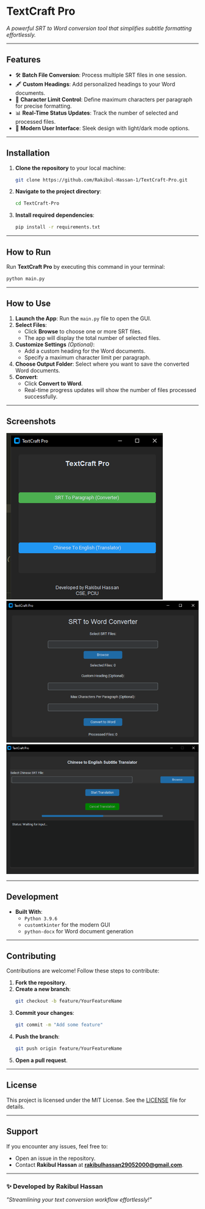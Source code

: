 # **TextCraft Pro**

_A powerful SRT to Word conversion tool that simplifies subtitle formatting effortlessly._

---

## **Features**

- 🛠️ **Batch File Conversion**: Process multiple SRT files in one session.
- 🖋️ **Custom Headings**: Add personalized headings to your Word documents.
- 📏 **Character Limit Control**: Define maximum characters per paragraph for precise formatting.
- 📊 **Real-Time Status Updates**: Track the number of selected and processed files.
- 🌟 **Modern User Interface**: Sleek design with light/dark mode options.

---

## **Installation**

1. **Clone the repository** to your local machine:
   ```bash
   git clone https://github.com/Rakibul-Hassan-1/TextCraft-Pro.git
   ```
2. **Navigate to the project directory**:
   ```bash
   cd TextCraft-Pro
   ```
3. **Install required dependencies**:
   ```bash
   pip install -r requirements.txt
   ```

---

## **How to Run**

Run **TextCraft Pro** by executing this command in your terminal:

```bash
python main.py
```

---

## **How to Use**

1. **Launch the App**: Run the `main.py` file to open the GUI.
2. **Select Files**:
   - Click **Browse** to choose one or more SRT files.
   - The app will display the total number of selected files.
3. **Customize Settings** _(Optional)_:
   - Add a custom heading for the Word documents.
   - Specify a maximum character limit per paragraph.
4. **Choose Output Folder**: Select where you want to save the converted Word documents.
5. **Convert**:
   - Click **Convert to Word**.
   - Real-time progress updates will show the number of files processed successfully.

---

## **Screenshots**

_![alt text](/img/image-1.png)_
_![alt text](/img/image-3.png)_
_![alt text](/img/image-2.png)_

---

## **Development**

- **Built With**:
  - `Python 3.9.6`
  - `customtkinter` for the modern GUI
  - `python-docx` for Word document generation

---

## **Contributing**

Contributions are welcome! Follow these steps to contribute:

1. **Fork the repository**.
2. **Create a new branch**:
   ```bash
   git checkout -b feature/YourFeatureName
   ```
3. **Commit your changes**:
   ```bash
   git commit -m "Add some feature"
   ```
4. **Push the branch**:
   ```bash
   git push origin feature/YourFeatureName
   ```
5. **Open a pull request**.

---

## **License**

This project is licensed under the MIT License. See the [LICENSE](LICENSE) file for details.

---

## **Support**

If you encounter any issues, feel free to:

- Open an issue in the repository.
- Contact **Rakibul Hassan** at **rakibulhassan29052000@gmail.com**.

---

### ✨ Developed by Rakibul Hassan

_"Streamlining your text conversion workflow effortlessly!"_
